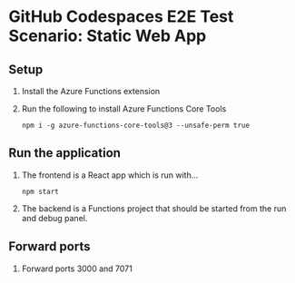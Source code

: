 # GitHub Codespaces E2E Test Scenario: Static Web App

## Setup

1. Install the Azure Functions extension

1. Run the following to install Azure Functions Core Tools

    ```
    npm i -g azure-functions-core-tools@3 --unsafe-perm true
    ```

## Run the application

1. The frontend is a React app which is run with...

    ```
    npm start
    ```

1.  The backend is a Functions project that should be started from the run and debug panel.

## Forward ports

1. Forward ports 3000 and 7071